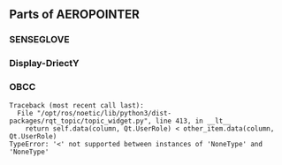 ## Parts of AEROPOINTER

### SENSEGLOVE

### Display-DriectY

### OBCC


```
Traceback (most recent call last):
  File "/opt/ros/noetic/lib/python3/dist-packages/rqt_topic/topic_widget.py", line 413, in __lt__
    return self.data(column, Qt.UserRole) < other_item.data(column, Qt.UserRole)
TypeError: '<' not supported between instances of 'NoneType' and 'NoneType'


```